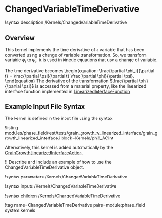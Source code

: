 # ChangedVariableTimeDerivative

!syntax description /Kernels/ChangedVariableTimeDerivative

## Overview

This kernel implements the time derivative of a variable that has been converted using a change of variable transformation. So, we transform variable $\phi_i$ to $\psi_i$. It is used in kinetic equations that use a change of variable.

The time derivative becomes
\begin{equation}
    \frac{\partial \phi_i}{\partial t} = \frac{\partial \psi}{\partial t} \frac{\partial \phi}{\partial \psi}.
\end{equation}
The derivative of the transformation $\frac{\partial \phi}{\partial \psi}$ is accessed from a material property, like the linearized interface function implemented in [LinearizedInterfaceFunction](LinearizedInterfaceFunction.md)

## Example Input File Syntax

The kernel is defined in the input file using the syntax:

!listing modules/phase_field/test/tests/grain_growth_w_linearized_interface/grain_growth_linearized_interface.i block=Kernels/phi0_ACInt

Alternatively, this kernel is added automatically by the [GrainGrowthLinearizedInterfaceAction](/GrainGrowthLinearizedInterfaceAction.md).

!! Describe and include an example of how to use the ChangedVariableTimeDerivative object.

!syntax parameters /Kernels/ChangedVariableTimeDerivative

!syntax inputs /Kernels/ChangedVariableTimeDerivative

!syntax children /Kernels/ChangedVariableTimeDerivative

!tag name=ChangedVariableTimeDerivative pairs=module:phase_field system:kernels

